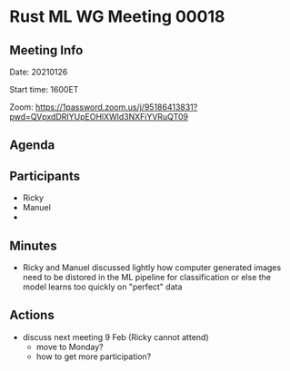 
# Rust ML WG Meeting 00018

## Meeting Info

Date: 20210126

Start time: 1600ET

Zoom: https://1password.zoom.us/j/95186413831?pwd=QVpxdDRIYUpEOHlXWld3NXFiYVRuQT09 

## Agenda

## Participants

- Ricky
- Manuel 
- 

## Minutes

- Ricky and Manuel discussed lightly how computer generated images need to be distored in the ML pipeline for classification or else the model learns too quickly on "perfect" data

## Actions

- discuss next meeting 9 Feb (Ricky cannot attend)
    - move to Monday?
    - how to get more participation?
